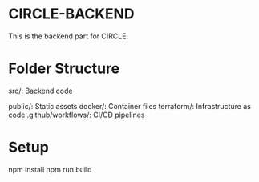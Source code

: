 # CIRCLE-BACKEND
This is the backend part for CIRCLE.

# Folder Structure
src/: Backend code

public/: Static assets
docker/: Container files
terraform/: Infrastructure as code
.github/workflows/: CI/CD pipelines
# Setup
npm install
npm run build
